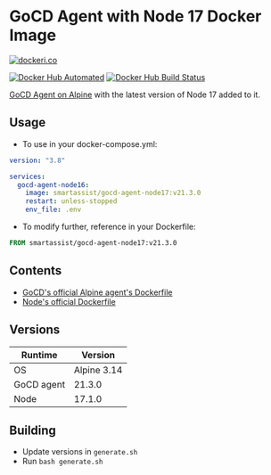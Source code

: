 # GoCD Agent with Node 17 Docker Image

[![dockeri.co](https://dockeri.co/image/smartassist/gocd-agent-node17)](https://hub.docker.com/r/smartassist/gocd-agent-node17)

[![Docker Hub Automated](https://img.shields.io/docker/cloud/automated/smartassist/gocd-agent-node17.svg?style=flat-square&logo=docker "GitHub issues")](https://hub.docker.com/r/smartassist/gocd-agent-node17)
[![Docker Hub Build Status](https://img.shields.io/docker/cloud/build/smartassist/gocd-agent-node17.svg?style=flat-square&logo=docker "GitHub stars")](https://hub.docker.com/r/smartassist/gocd-agent-node17)

[GoCD Agent on Alpine](https://hub.docker.com/r/gocd/gocd-agent-alpine-3.14) with the latest version of Node 17 added to
it.

## Usage

- To use in your docker-compose.yml:

```yaml
version: "3.8"

services:
  gocd-agent-node16:
    image: smartassist/gocd-agent-node17:v21.3.0
    restart: unless-stopped
    env_file: .env
```

- To modify further, reference in your Dockerfile:

```dockerfile
FROM smartassist/gocd-agent-node17:v21.3.0
```

## Contents

- [GoCD's official Alpine agent's Dockerfile](https://hub.docker.com/r/gocd/gocd-agent-alpine-3.14)
- [Node's official Dockerfile](https://github.com/nodejs/docker-node/raw/main/17/alpine3.14/Dockerfile)

## Versions

| Runtime    | Version |
|------------|---------|
| OS      | Alpine 3.14  |
| GoCD agent | 21.3.0 |
| Node       | 17.1.0  |

## Building

- Update versions in `generate.sh`
- Run `bash generate.sh`

